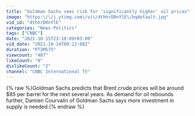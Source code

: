 ```yaml
---
title: "Goldman Sachs sees risk for 'significantly higher' oil prices"
image: "https:\/\/i.ytimg.com\/vi\/4thhrDRnYlE\/hqdefault.jpg"
vid_id: "4thhrDRnYlE"
categories: "News-Politics"
tags: ["CNBC"]
date: "2021-10-15T23:18:09+03:00"
vid_date: "2021-10-14T09:12:08Z"
duration: "PT2M57S"
viewcount: "407"
likeCount: "8"
dislikeCount: "2"
channel: "CNBC International TV"
---
```

{% raw %}Goldman Sachs predicts that Brent crude prices will be around $85 per barrel for the next several years. As demand for oil rebounds further, Damien Courvalin of Goldman Sachs says more investment in supply is needed.{% endraw %}
